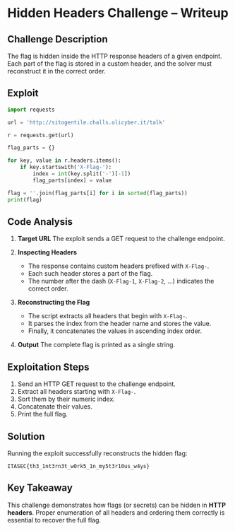 # Hidden Headers Challenge – Writeup

## Challenge Description
The flag is hidden inside the HTTP response headers of a given endpoint. Each part of the flag is stored in a custom header, and the solver must reconstruct it in the correct order.

## Exploit
```python
import requests

url = 'http://sitogentile.challs.olicyber.it/talk'

r = requests.get(url)

flag_parts = {}

for key, value in r.headers.items():
    if key.startswith('X-Flag-'):
        index = int(key.split('-')[-1])
        flag_parts[index] = value

flag = ''.join(flag_parts[i] for i in sorted(flag_parts))
print(flag)
````

## Code Analysis

1. **Target URL**
   The exploit sends a GET request to the challenge endpoint.

2. **Inspecting Headers**

   * The response contains custom headers prefixed with `X-Flag-`.
   * Each such header stores a part of the flag.
   * The number after the dash (`X-Flag-1`, `X-Flag-2`, …) indicates the correct order.

3. **Reconstructing the Flag**

   * The script extracts all headers that begin with `X-Flag-`.
   * It parses the index from the header name and stores the value.
   * Finally, it concatenates the values in ascending index order.

4. **Output**
   The complete flag is printed as a single string.

## Exploitation Steps

1. Send an HTTP GET request to the challenge endpoint.
2. Extract all headers starting with `X-Flag-`.
3. Sort them by their numeric index.
4. Concatenate their values.
5. Print the full flag.

## Solution

Running the exploit successfully reconstructs the hidden flag:

```
ITASEC{th3_1nt3rn3t_w0rk5_1n_my5t3r10us_w4ys}
```

## Key Takeaway

This challenge demonstrates how flags (or secrets) can be hidden in **HTTP headers**. Proper enumeration of all headers and ordering them correctly is essential to recover the full flag.
